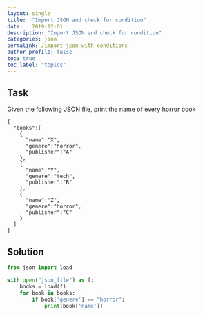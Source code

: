 ```yaml
---
layout: single
title:  "Import JSON and check for condition"
date:   2019-12-01
description: "Import JSON and check for condition"
categories: json
permalink: /import-json-with-conditions
author_profile: false
toc: true
toc_label: "topics"
---
```


## Task

Given the following JSON file, print the name of every horror book

```
{
  "books":[
    {
      "name":"X",
      "genere":"horror",
      "publisher":"A"
    },
    {
      "name":"Y",
      "genere":"tech",
      "publisher":"B"
    },
    {
      "name":"Z",
      "genere":"horror",
      "publisher":"C"
    }
  ]
}
```

## Solution

```python
from json import load

with open("json_file") as f:
    books = load(f)
    for book in books:
        if book['genere'] == "horror":
            print(book['name'])
```
